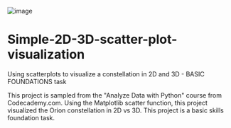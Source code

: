 ![image](https://user-images.githubusercontent.com/93561950/154816221-11982130-a7cd-44d0-9947-669e08e46034.png)


# Simple-2D-3D-scatter-plot-visualization
Using scatterplots to visualize a constellation in 2D and 3D - BASIC FOUNDATIONS task


This project is sampled from the "Analyze Data with Python" course from Codecademy.com. Using the Matplotlib scatter function, this project visualized the Orion constellation in 2D vs 3D. This project is a basic skills foundation task. 
